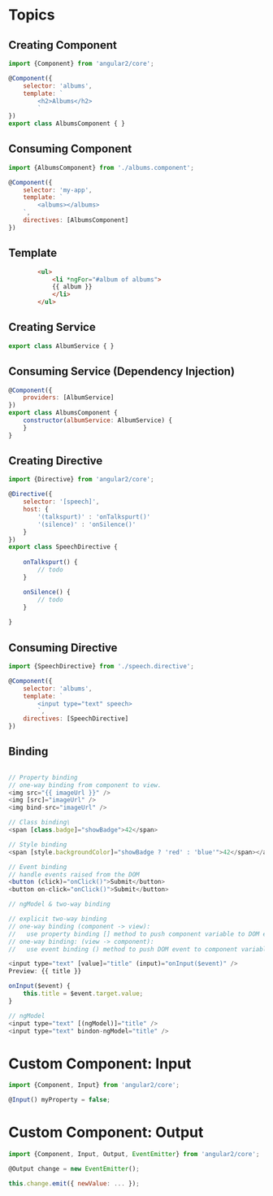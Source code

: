 

# Topics

## Creating Component

```javascript
import {Component} from 'angular2/core';

@Component({
    selector: 'albums',
    template: `
        <h2>Albums</h2>
        `
})
export class AlbumsComponent { }
```

## Consuming Component

```javascript
import {AlbumsComponent} from './albums.component';

@Component({
    selector: 'my-app',
    template: `
        <albums></albums>
    `,
    directives: [AlbumsComponent]
})
```

## Template    

```html
        <ul>
            <li *ngFor="#album of albums">
            {{ album }}
            </li>
        </ul>
```

## Creating Service

```javascript
export class AlbumService { }
```
## Consuming Service (Dependency Injection)

```javascript
@Component({
    providers: [AlbumService]
})
export class AlbumsComponent {
    constructor(albumService: AlbumService) {
    }
}
```
## Creating Directive 

```javascript
import {Directive} from 'angular2/core';

@Directive({
    selector: '[speech]',
    host: {
        '(talkspurt)' : 'onTalkspurt()'
        '(silence)' : 'onSilence()'
    }
})
export class SpeechDirective {
    
    onTalkspurt() {
        // todo
    }

    onSilence() {
        // todo   
    }
        
}
```

## Consuming Directive 

```javascript
import {SpeechDirective} from './speech.directive';

@Component({
    selector: 'albums',
    template: `
        <input type="text" speech>
        `,
    directives: [SpeechDirective]
})

```
## Binding

```javascript

// Property binding
// one-way binding from component to view.
<img src="{{ imageUrl }}" />
<img [src]="imageUrl" />
<img bind-src="imageUrl" />

// Class binding\
<span [class.badge]="showBadge">42</span>

// Style binding
<span [style.backgroundColor]="showBadge ? 'red' : 'blue'">42</span></a>

// Event binding
// handle events raised from the DOM
<button (click)="onClick()">Submit</button>
<button on-click="onClick()">Submit</button>

// ngModel & two-way binding

// explicit two-way binding
// one-way binding (component -> view): 
//   use property binding [] method to push component variable to DOM element
// one-way binding: (view -> component):
//   use event binding () method to push DOM event to component variable

<input type="text" [value]="title" (input)="onInput($event)" />
Preview: {{ title }}

onInput($event) {
    this.title = $event.target.value;
}

// ngModel
<input type="text" [(ngModel)]="title" />
<input type="text" bindon-ngModel="title" />
```

# Custom Component: Input

```javascript
import {Component, Input} from 'angular2/core';

@Input() myProperty = false;

```
# Custom Component: Output

```javascript
import {Component, Input, Output, EventEmitter} from 'angular2/core';

@Output change = new EventEmitter();

this.change.emit({ newValue: ... });
```
